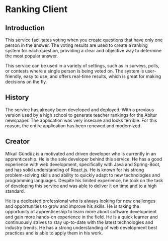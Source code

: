 # Ranking Client 

## Introduction
This service facilitates voting when you create questions that have only one person in the answer. The voting results are used to create a ranking system for each question, providing a clear and objective way to determine the most popular answer.

This service can be used in a variety of settings, such as in surveys, polls, or contests where a single person is being voted on. The system is user-friendly, easy to use, and offers real-time results, which is great for making decisions on the fly.

## History
The service has already been developed and deployed. With a previous version used by a high school to generate teacher rankings for the Abitur newspaper. The application was very insecure and looks terrible. For this reason, the entire application has been renewed and modernized.

## Creator 
Mikail Gündüz is a motivated and driven developer who is currently in an apprenticeship. He is the sole developer behind this service. He has a good experience with web development, specifically with Java and Spring-Boot, and has solid understanding of React.js. He is known for his strong problem-solving skills and ability to quickly adapt to new technologies and programming languages. Despite his limited experience, he took on the task of developing this service and was able to deliver it on time and to a high standard.

He is a dedicated professional who is always looking for new challenges and opportunities to grow and improve his skills. He is taking the opportunity of apprenticeship to learn more about software development and gain more hands-on experience in the field. He is a quick learner and continuously strives to stay up-to-date with the latest technologies and industry trends. He has a strong understanding of web development best practices and is able to apply them in his work.

